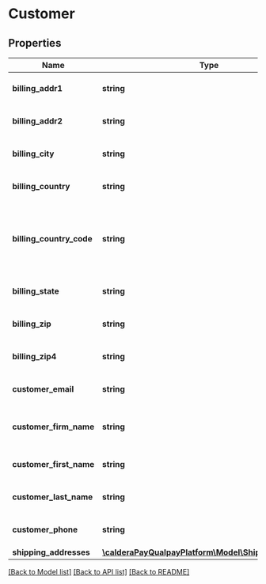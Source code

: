 # Customer

## Properties
Name | Type | Description | Notes
------------ | ------------- | ------------- | -------------
**billing_addr1** | **string** | &lt;strong&gt;Format: &lt;/strong&gt;Variable length&lt;br&gt;&lt;strong&gt;Description: &lt;/strong&gt;Customer billing address street. | [optional] 
**billing_addr2** | **string** | &lt;strong&gt;Format: &lt;/strong&gt;Variable length&lt;br&gt;&lt;strong&gt;Description: &lt;/strong&gt;Customer billing address, line 2. | [optional] 
**billing_city** | **string** | &lt;strong&gt;Format: &lt;/strong&gt;Variable length&lt;br&gt;&lt;strong&gt;Description: &lt;/strong&gt;Customer billing city. | [optional] 
**billing_country** | **string** | &lt;strong&gt;Format: &lt;/strong&gt;Variable length&lt;br&gt;&lt;strong&gt;Description: &lt;/strong&gt;Customer billing country. | [optional] 
**billing_country_code** | **string** | &lt;strong&gt;Format: &lt;/strong&gt;Fixed length, 3 N&lt;br&gt;&lt;strong&gt;Description: &lt;/strong&gt;ISO numeric country code for the billing address. Refer to &lt;a href&#x3D;\&quot;/developer/api/reference#country-codes\&quot;target&#x3D;\&quot;_blank\&quot;&gt;Country Codes&lt;/a&gt; for a list of country codes. | [optional] 
**billing_state** | **string** | &lt;strong&gt;Format: &lt;/strong&gt;Variable length&lt;br&gt;&lt;strong&gt;Description: &lt;/strong&gt;Customer billing state (abbreviated). | [optional] 
**billing_zip** | **string** | &lt;strong&gt;Format: &lt;/strong&gt;Variable length&lt;br&gt;&lt;strong&gt;Description: &lt;/strong&gt;Customer billing zip code. | [optional] 
**billing_zip4** | **string** | &lt;strong&gt;Format: &lt;/strong&gt;Fixed length, 4 N&lt;br&gt;&lt;strong&gt;Description: &lt;/strong&gt;Customer billing zip+4 code if applicable. | [optional] 
**customer_email** | **string** | &lt;strong&gt;Format: &lt;/strong&gt;Variable length, up to 64 AN&lt;br&gt;&lt;strong&gt;Description: &lt;/strong&gt;Customer e-mail address. | [optional] 
**customer_firm_name** | **string** | &lt;strong&gt;Format: &lt;/strong&gt;Variable length, up to 64 AN&lt;br&gt;&lt;strong&gt;Description: &lt;/strong&gt;Customer Business name if applicable. | [optional] 
**customer_first_name** | **string** | &lt;strong&gt;Format: &lt;/strong&gt;Variable length, up to 32 AN&lt;br&gt;&lt;strong&gt;Description: &lt;/strong&gt;Customer first name. | 
**customer_last_name** | **string** | &lt;strong&gt;Format: &lt;/strong&gt;Variable length, up to 32 AN&lt;br&gt;&lt;strong&gt;Description: &lt;/strong&gt;Customer last name. | 
**customer_phone** | **string** | &lt;strong&gt;Format: &lt;/strong&gt;Variable length, up to 16 N&lt;br&gt;&lt;strong&gt;Description: &lt;/strong&gt;Customer phone number. | [optional] 
**shipping_addresses** | [**\calderaPayQualpayPlatform\Model\ShippingAddress[]**](ShippingAddress.md) | List of shipping addresses for customer. | [optional] 

[[Back to Model list]](../README.md#documentation-for-models) [[Back to API list]](../README.md#documentation-for-api-endpoints) [[Back to README]](../README.md)



